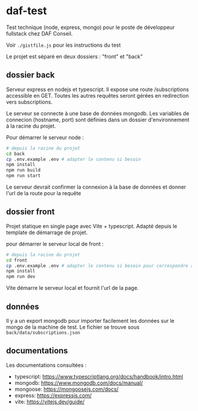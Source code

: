 # daf-test
Test technique (node, express, mongo) pour le poste de développeur fullstack chez DAF Conseil.

Voir `./gistfile.js` pour les instructions du test

Le projet est séparé en deux dossiers : "front" et "back"

## dossier back

Serveur express en nodejs et typescript. Il expose une route /subscriptions accessible en GET. Toutes les autres requêtes seront gérées en redirection vers subscriptions. 

Le serveur se connecte à une base de données mongodb. Les variables de connecion (hostname, port) sont définies dans un dossier d'environnement à la racine du projet.

Pour démarrer le serveur node : 

```bash
# depuis la racine du projet
cd back
cp .env.example .env # adapter le contenu si besoin
npm install
npm run build
npm run start
```

Le serveur devrait confirmer la connexion à la base de données et donner l'url de la route pour la requête

## dossier front

Projet statique en single page avec Vite + typescript. Adapté depuis le template de démarrage de projet.

pour démarrer le serveur local de front : 

```bash
# depuis la racine du projet
cd front
cp .env.example .env # adapter le contenu si besoin pour correspondre au fichier env du serveur de back
npm install
npm run dev
```

Vite démarre le serveur local et fournit l'url de la page.

## données

Il y a un export mongodb pour importer facilement les données sur le mongo de la machine de test. Le fichier se trouve sous
`back/data/subscriptions.json` 

## documentations

Les documentations consultées : 

- typescript: https://www.typescriptlang.org/docs/handbook/intro.html
- mongodb: https://www.mongodb.com/docs/manual/
- mongoose: https://mongoosejs.com/docs/
- express: https://expressjs.com/
- vite: https://vitejs.dev/guide/
